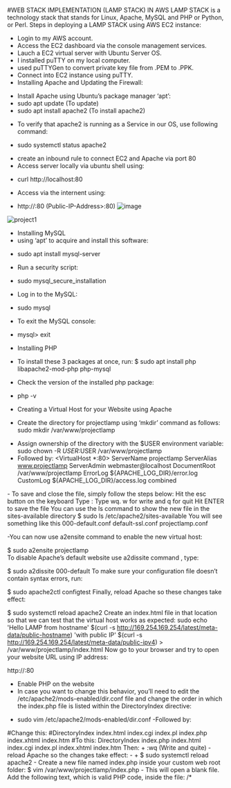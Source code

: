 #WEB STACK IMPLEMENTATION (LAMP STACK) IN AWS
LAMP STACK is a technology stack that stands for Linux, Apache, MySQL and PHP or Python, or Perl.
Steps in deploying a LAMP STACK using AWS EC2 instance:
- Login to my AWS account.
- Access the EC2 dashboard via the console management services.
- Lauch a EC2 virtual server with Ubuntu Server OS.
- I installed puTTY on my local computer.
- used puTTYGen to convert private key file from .PEM to .PPK.
- Connect into EC2 instance using puTTY.
- Installing Apache and Updating the Firewall:
+ Install Apache using Ubuntu’s package manager ‘apt’:
+  sudo apt update (To update)
+  sudo apt install apache2 (To install apache2)
- To verify that apache2 is running as a Service in our OS, use following command:
+ sudo systemctl status apache2
- create an inbound rule to connect EC2 and Apache via port 80 
- Access server locally via ubuntu shell using:
+ curl http://localhost:80 
- Access via the internent using:
+ http://<Public-IP-Address>:80  (Public-IP-Address>:80)
![image](https://user-images.githubusercontent.com/40290711/115018503-d67e5100-9eaf-11eb-896c-d52f25d63dea.png)
    
 ![project1](https://user-images.githubusercontent.com/40290711/115021441-ded88b00-9eb3-11eb-9098-44ec65832747.PNG)
- Installing MySQL
- using ‘apt’ to acquire and install this software:
+ sudo apt install mysql-server
- Run a security script:
+  sudo mysql_secure_installation
- Log in to the MySQL:
+ sudo mysql
- To exit the MySQL console:
+ mysql> exit
- Installing PHP
+ To install these 3 packages at once, run:
$ sudo apt install php libapache2-mod-php php-mysql
- Check the version of the installed php package:
+ php -v
-  Creating a Virtual Host for your Website using Apache
+ Create the directory for projectlamp using ‘mkdir’ command as follows:
sudo mkdir /var/www/projectlamp
- Assign ownership of the directory with the $USER environment variable:
sudo chown -R $USER:$USER /var/www/projectlamp
- Followed by:
<VirtualHost *:80>
    ServerName projectlamp
    ServerAlias www.projectlamp 
    ServerAdmin webmaster@localhost
    DocumentRoot /var/www/projectlamp
    ErrorLog ${APACHE_LOG_DIR}/error.log
    CustomLog ${APACHE_LOG_DIR}/access.log combined
</VirtualHost>  
- To save and close the file, simply follow the steps below:
Hit the esc button on the keyboard
Type :
Type wq. w for write and q for quit
Hit ENTER to save the file
You can use the ls command to show the new file in the sites-available directory
$ sudo ls /etc/apache2/sites-available
You will see something like this
000-default.conf  default-ssl.conf  projectlamp.conf
    
-You can now use a2ensite command to enable the new virtual host:

$ sudo a2ensite projectlamp  
To disable Apache’s default website use a2dissite command , type:

$ sudo a2dissite 000-default
To make sure your configuration file doesn’t contain syntax errors, run:

$ sudo apache2ctl configtest
Finally, reload Apache so these changes take effect:

$ sudo systemctl reload apache2
 Create an index.html file in that location so that we can test that the virtual host works as expected:
sudo echo 'Hello LAMP from hostname' $(curl -s http://169.254.169.254/latest/meta-data/public-hostname) 'with public IP' $(curl -s http://169.254.169.254/latest/meta-data/public-ipv4) > /var/www/projectlamp/index.html
Now go to your browser and try to open your website URL using IP address:

http://<Public-IP-Address>:80
- Enable PHP on the website
- In case you want to change this behavior, you’ll need to edit the /etc/apache2/mods-enabled/dir.conf file and change the order in which the index.php file is listed within the DirectoryIndex directive:
+ sudo vim /etc/apache2/mods-enabled/dir.conf
-Followed by:
<IfModule mod_dir.c>
        #Change this:
        #DirectoryIndex index.html index.cgi index.pl index.php index.xhtml index.htm
        #To this:
        DirectoryIndex index.php index.html index.cgi index.pl index.xhtml index.htm
</IfModule>
Then:
+ :wq (Write and quite)
- reload Apache so the changes take effect:
- 
+ $ sudo systemctl reload apache2
- Create a new file named index.php inside your custom web root folder:
$ vim /var/www/projectlamp/index.php
- This will open a blank file. Add the following text, which is valid PHP code, inside the file:
/*
<?php
phpinfo();
*/
![project1](https://user-images.githubusercontent.com/40290711/115021441-ded88b00-9eb3-11eb-9098-44ec65832747.PNG)
- After checking the relevant information about your PHP server through that page, it’s best to remove the file you created as it contains sensitive information about your PHP environment -and your Ubuntu server. You can use rm to do so:
+ $ sudo rm /var/www/projectlamp/index.ph
